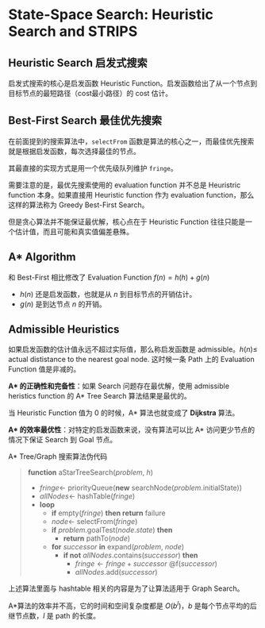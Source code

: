 # State-Space Search: Heuristic Search and STRIPS

## Heuristic Search 启发式搜索
启发式搜索的核心是启发函数 Heuristic Function。启发函数给出了从一个节点到目标节点的最短路径（cost最小路径）的 cost 估计。

## Best-First Search 最佳优先搜索
在前面提到的搜索算法中，`selectFrom` 函数是算法的核心之一，而最佳优先搜索就是根据启发函数，每次选择最佳的节点。

其最直接的实现方式是用一个优先级队列维护 `fringe`。

需要注意的是，最优先搜索使用的 evaluation function 并不总是 Heuristric function 本身。如果直接用 Heuristic function 作为 evaluation function，那么这样的算法称为 Greedy Best-First Search。

但是贪心算法并不能保证最优解，核心点在于 Heuristic Function 往往只能是一个估计值，而且可能和真实值偏差悬殊。

## A* Algorithm
和 Best-First 相比修改了 Evaluation Function $f(n) = h(h) + g(n)$
- $h(n)$ 还是启发函数，也就是从 $n$ 到目标节点的开销估计。
- $g(n)$ 是到达节点 $n$ 的开销。

## Admissible Heuristics
如果启发函数的估计值永远不超过实际值，那么称启发函数是 admissible。$h(n) \leq$ actual dististance to the nearest goal node. 这时候一条 Path 上的 Evaluation Function 值是非减的。

**A\* 的正确性和完备性**：如果 Search 问题存在最优解，使用 admissible heristics function 的 A* Tree Search 算法结果是最优的。

当 Heuristic Function 值为 0 的时候，A* 算法也就变成了 **Dijkstra** 算法。

**A\* 的效率最优性**：对特定的启发函数来说，没有算法可以比 A* 访问更少节点的情况下保证 Search 到 Goal 节点。

A* Tree/Graph 搜索算法伪代码
> **function** aStarTreeSearch($problem$, $h$)
> - $fringe \leftarrow$ priorityQueue(**new** searchNode($problem$.initialState))
> - $allNodes\leftarrow$ hashTable($fringe$)
> - **loop**
>   - **if** empty($fringe$) **then return** failure
>   - $node \leftarrow$  selectFrom($fringe$)
>   - **if** $problem$.goalTest($node.state$) **then**
>       - **return** pathTo($node$)
>   - **for** $successor$ **in** expand($problem$, $node$)
>       - **if not** $allNodes$.contains($successor$) **then**
>           - $fringe\leftarrow fringe+successor$ @f($successor$)
>           - $allNodes$.add($successor$)

上述算法里面与 hashtable 相关的内容是为了让算法适用于 Graph Search。

A*算法的效率并不高，它的时间和空间复杂度都是 $O(b^l)$，$b$ 是每个节点平均的后继节点数，$l$ 是 path 的长度。